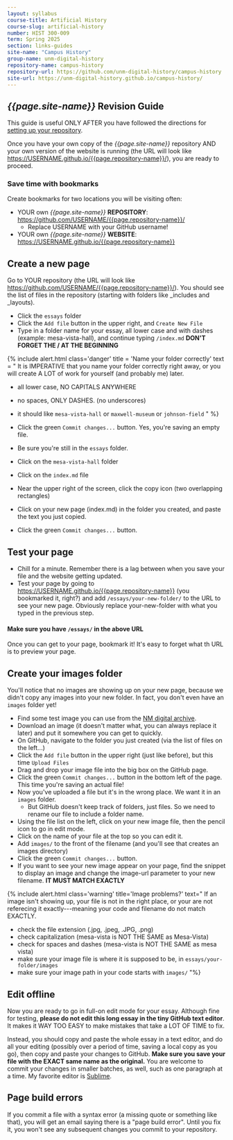 ```yaml
---
layout: syllabus
course-title: Artificial History
course-slug: artificial-history
number: HIST 300-009
term: Spring 2025
section: links-guides
site-name: "Campus History"
group-name: unm-digital-history
repository-name: campus-history
repository-url: https://github.com/unm-digital-history/campus-history
site-url: https://unm-digital-history.github.io/campus-history/
---
```


## _{{page.site-name}}_ Revision Guide

This guide is useful ONLY AFTER you have followed the directions for [setting up your repository](campus-history-setup).

Once you have your own copy of the  _{{page.site-name}}_ repository AND your own version of the website is running (the URL will look like https://USERNAME.github.io/{{page.repository-name}}/), you are ready to proceed.

### Save time with bookmarks
Create bookmarks for two locations you will be visiting often:
- YOUR own _{{page.site-name}}_ **REPOSITORY**: https://github.com/USERNAME/{{page.repository-name}}/
  - Replace USERNAME with your GitHub username!
- YOUR own _{{page.site-name}}_ **WEBSITE**: https://USERNAME.github.io/{{page.repository-name}}

## Create a new page
Go to YOUR repository (the URL will look like https://github.com/USERNAME/{{page.repository-name}}/). You should see the list of files in the repository (starting with folders like _includes and _layouts).

- Click the `essays` folder 
- Click the `Add file` button in the upper right, and `Create New File`
- Type in a folder name for your essay, all lower case and with dashes (example: mesa-vista-hall), and continue typing `/index.md` **DON'T FORGET THE / AT THE BEGINNING**

{% include alert.html class='danger' 
title = 'Name your folder correctly' 
text = " 
It is IMPERATIVE that you name your folder correctly right away, or you will create A LOT of work for yourself (and probably me) later. 
- all lower case, NO CAPITALS ANYWHERE
- no spaces, ONLY DASHES. (no underscores)
- it should like `mesa-vista-hall` or `maxwell-museum` or `johnson-field`
"
%}




- Click the green `Commit changes...` button. Yes, you're saving an empty file.
- Be sure you're still in the `essays` folder.
- Click on the `mesa-vista-hall` folder
- Click on the `index.md` file 
- Near the upper right of the screen, click the copy icon (two overlapping rectangles)
- Click on your new page (index.md) in the folder you created, and paste the text you just copied.
 - Click the green `Commit changes...` button.


## Test your page
- Chill for a minute. Remember there is a lag between when you save your file and the website getting updated.
- Test your page by going to https://USERNAME.github.io/{{page.repository-name}} (you bookmarked it, right?) and add  `/essays/your-new-folder/` to the URL to see your new page. Obviously replace your-new-folder with what you typed in the previous step.

#### Make sure you have `/essays/` in the above URL
Once you can get to your page, bookmark it! It's easy to forget what th URL is to preview your page.

## Create your images folder
You'll notice that no images are showing up on your new page, because we didn't copy any images into your new folder. In fact, you don't even have an `images` folder yet!
- Find some test image you can use from the [NM digital archive](https://econtent.unm.edu/).
- Download an image (it doesn't matter what, you can always replace it later) and put it somewhere you can get to quickly.
- On GitHub, navigate to the folder you just created (via the list of files on the left...)
- Click the `Add file` button in the upper right (just like before), but this time `Upload Files`
- Drag and drop your image file into the big box on the GitHub page.
- Click the green `Commit changes...` button in the bottom left of the page. This time you're saving an actual file!
- Now you've uploaded a file but it's in the wrong place. We want it in an `images` folder.
  - But GitHub doesn't keep track of folders, just files. So we need to rename our file to include a folder name.
- Using the file list on the left, click on your new image file, then the pencil icon to go in edit mode.
- Click on the name of your file at the top so you can edit it.
- Add `images/` to the front of the filename (and you'll see that creates an images directory)
- Click the green `Commit changes...` button.
- If you want to see your new image appear on your page, find the snippet to display an image and change the image-url parameter to your new filename. **IT MUST MATCH EXACTLY**


{% include alert.html class='warning' title='Image problems?' text="
If an image isn't showing up, your file is not in the right place, or your are not referecing it exactly---meaning your code and filename do not match EXACTLY.  
- check the file extension (.jpg, .jpeg, .JPG, .png)
- check capitalization (mesa-vista is NOT THE SAME as Mesa-Vista)
- check for spaces and dashes (mesa-vista is NOT THE SAME as mesa vista)
- make sure your image file is where it is supposed to be, in `essays/your-folder/images`
- make sure your image path in your code starts with `images/`
"%}



## Edit offline
Now you are ready to go in full-on edit mode for your essay. Although fine for testing, **please do not edit this long essay in the tiny GitHub text editor**. It makes it WAY TOO EASY to make mistakes that take a LOT OF TIME to fix. 

Instead, you should copy and paste the whole essay in a text editor, and do all your editing (possibly over a period of time, saving a local copy as you go), then copy and paste your changes to GitHub. **Make sure you save your file with the EXACT same name as the original.** You are welcome to commit your changes in smaller batches, as well, such as one paragraph at a time. My favorite editor is [Sublime](https://www.sublimetext.com/).

## Page build errors
If you commit a file with a syntax error (a missing quote or something like that), you will get an email saying there is a "page build error". Until you fix it, you won't see any subsequent changes you commit to your repository.
